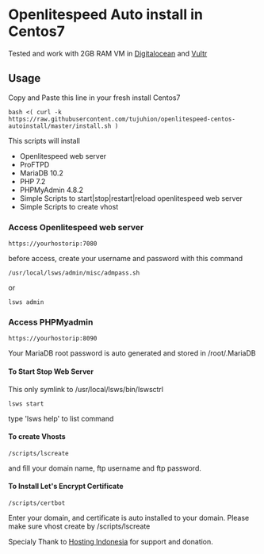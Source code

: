 # Openlitespeed Auto install in Centos7

Tested and work with 2GB RAM VM in [Digitalocean](https://m.do.co/c/c0809edd09b1) and [Vultr](https://www.vultr.com/?ref=7083611)
## Usage
Copy and Paste this line in your fresh install Centos7
```
bash <( curl -k https://raw.githubusercontent.com/tujuhion/openlitespeed-centos-autoinstall/master/install.sh )
```

This scripts will install 
- Openlitespeed web server
- ProFTPD
- MariaDB 10.2
- PHP 7.2
- PHPMyAdmin 4.8.2
- Simple Scripts to start|stop|restart|reload openlitespeed web server
- Simple Scripts to create vhost

### Access Openlitespeed web server
```
https://yourhostorip:7080
```
before access, create your username and password with this command
```
/usr/local/lsws/admin/misc/admpass.sh
```
or
```
lsws admin
```

### Access PHPMyadmin
```
https://yourhostorip:8090
```
Your MariaDB root password is auto generated and stored in /root/.MariaDB

#### To Start Stop Web Server
This only symlink to /usr/local/lsws/bin/lswsctrl
```
lsws start
```
type 'lsws help' to list command
#### To create Vhosts
```
/scripts/lscreate
```
and fill your domain name, ftp username and ftp password.
#### To Install Let's Encrypt Certificate
```
/scripts/certbot
```
Enter your domain, and certificate is auto installed to your domain. Please make sure vhost create by /scripts/lscreate


Specialy Thank to [Hosting Indonesia](https://www.indowebsite.id) for support and donation.
